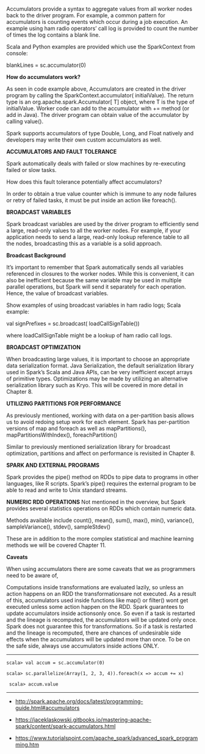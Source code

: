 Accumulators provide a syntax to aggregate values from all worker nodes back to the driver program.  For example, a common pattern for accumulators is counting events which occur during a job execution.  An example using ham radio operators’ call log is provided to count the number of times the log contains a blank line.

Scala and Python examples are provided which use the SparkContext from console:

blankLines = sc.accumulator(0)

**How do accumulators work?**

As seen in code example above, Accumulators are created in the driver program by calling the SparkContext.accumulator( initialValue). The return type is an org.apache.spark.Accumulator[ T] object, where T is the type of initialValue. Worker code can add to the accumulator with += method (or add in Java). The driver program can obtain value of the accumulator by calling value().

Spark supports accumulators of type Double, Long, and Float natively and developers may write their own custom accumulators as well.

**ACCUMULATORS AND FAULT TOLERANCE**

Spark automatically deals with failed or slow machines by re-executing failed or slow tasks.

How does this fault tolerance potentially affect accumulators?

In order to obtain a true value counter which is immune to any node failures or retry of failed tasks, it must be put inside an action like foreach().

**BROADCAST VARIABLES**

Spark broadcast variables are used by the driver program to efficiently send a large, read-only values to all the worker nodes. For example, if your application needs to send a large, read-only lookup reference table to all the nodes, broadcasting this as a variable is a solid approach.

**Broadcast Background**

It’s important to remember that Spark automatically sends all variables referenced in closures to the worker nodes. While this is convenient, it can also be inefficient because the same variable may be used in multiple parallel operations, but Spark will send it separately for each operation.  Hence, the value of broadcast variables.

Show examples of using broadcast variables in ham radio logs; Scala example:

val signPrefixes = sc.broadcast( loadCallSignTable())

where loadCallSignTable might be a lookup of ham radio call logs.

**BROADCAST OPTIMIZATION**

When broadcasting large values, it is important to choose an appropriate data serialization format.  Java Serialization, the default serialization library used in Spark’s Scala and Java APIs, can be very inefficient except arrays of primitive types. Optimizations may be made by utilizing an alternative serialization library such as Kryo.  This will be covered in more detail in Chapter 8.

**UTILIZING PARTITIONS FOR PERFORMANCE**

As previously mentioned, working with data on a per-partition basis allows us to avoid redoing setup work for each element. Spark has per-partition versions of map and foreach as well as mapPartitions(), mapPartitionsWithIndex(), foreachPartition()

Similar to previously mentioned serialization library for broadcast optimization, partitions and affect on performance is revisited in Chapter 8.

**SPARK AND EXTERNAL PROGRAMS**

Spark provides the pipe() method on RDDs to pipe data to programs in other languages, like R scripts.  Spark’s pipe() requires the external program to be able to read and write to Unix standard streams.

**NUMERIC RDD OPERATIONS**
Not mentioned in the overview, but Spark provides several statistics operations on RDDs which contain numeric data.

Methods available include count(), mean(), sum(), max(), min(), variance(), sampleVariance(), stdev(), sampleStdev()

These are in addition to the more complex statistical and machine learning methods we will be covered Chapter  11.

**Caveats**

When using accumulators there are some caveats that we as programmers need to be aware of,

Computations inside transformations are evaluated lazily, so unless an action happens on an RDD the transformationsare not executed. As a result of this, accumulators used inside functions like map() or filter() wont get executed unless some action happen on the RDD.
Spark guarantees to update accumulators inside actionsonly once. So even if a task is restarted and the lineage is recomputed, the accumulators will be updated only once.
Spark does not guarantee this for transformations. So if a task is restarted and the lineage is recomputed, there are chances of undesirable side effects when the accumulators will be updated more than once.
To be on the safe side, always use accumulators inside actions ONLY.

----------------------------------------------------------------------------------------------

    scala> val accum = sc.accumulator(0)

    scala> sc.parallelize(Array(1, 2, 3, 4)).foreach(x => accum += x)
 
     scala> accum.value
 
--------------------------------------------------------------------------------------------

* http://spark.apache.org/docs/latest/programming-guide.html#accumulators

* https://jaceklaskowski.gitbooks.io/mastering-apache-spark/content/spark-accumulators.html

* https://www.tutorialspoint.com/apache_spark/advanced_spark_programming.htm



